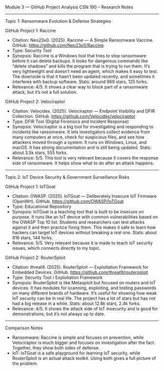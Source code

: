 Module 3 — GitHub Project Analysis
CSN 190 – Research Notes

---

Topic 1: Ransomware Evolution & Defense Strategies

GitHub Project 1: Raccine
- Citation: Neo23x0. (2025). Raccine — A Simple Ransomware Vaccine. GitHub. https://github.com/Neo23x0/Raccine
- Type: Security Tool
- Synopsis: Raccine is a Windows tool that tries to stop ransomware before it can delete backups. It looks for dangerous commands like “delete shadows” and kills the program that is trying to run them. It’s very lightweight and doesn’t need an agent, which makes it easy to test. The downside is that it hasn’t been updated recently, and sometimes it interferes with backup software. Stats: around 969 stars, 125 forks.
- Relevance: 4/5. It shows a clear way to block part of a ransomware attack, but it’s not a full solution.

GitHub Project 2: Velociraptor
- Citation: Velocidex. (2025). Velociraptor — Endpoint Visibility and DFIR Collection. GitHub. https://github.com/Velocidex/velociraptor
- Type: DFIR Tool (Digital Forensics and Incident Response)
- Synopsis: Velociraptor is a big tool for investigating and responding to incidents like ransomware. It lets investigators collect evidence from many computers at once, check for suspicious files, and see how attackers moved through a system. It runs on Windows, Linux, and macOS. It has strong documentation and is still being updated. Stats: about 3.5k stars, 555 forks.
- Relevance: 5/5. This tool is very relevant because it covers the response side of ransomware. It helps show what to do after an attack happens.

---

Topic 2: IoT Device Security & Government Surveillance Risks

GitHub Project 1: IoTGoat
- Citation: OWASP. (2025). IoTGoat — Deliberately Insecure IoT Firmware (OpenWrt). GitHub. https://github.com/OWASP/IoTGoat
- Type: Educational Repository
- Synopsis: IoTGoat is a teaching tool that is built to be insecure on purpose. It runs like an IoT device with common vulnerabilities based on the OWASP Top 10 list. Students and researchers can test attacks against it and then practice fixing them. This makes it safe to learn how hackers can target IoT devices without breaking a real one. Stats: about 816 stars, 144 forks.
- Relevance: 5/5. Very relevant because it is made to teach IoT security issues, which connects directly to my topic.

GitHub Project 2: RouterSploit
- Citation: threat9. (2025). RouterSploit — Exploitation Framework for Embedded Devices. GitHub. https://github.com/threat9/routersploit
- Type: Security Tool / Exploitation Framework
- Synopsis: RouterSploit is like Metasploit but focused on routers and IoT devices. It has modules for scanning, exploiting, and testing passwords on many different brands of hardware. It’s useful for showing how weak IoT security can be in real life. The project has a lot of stars but has not had a big release in a while. Stats: about 12.8k stars, 2.4k forks.
- Relevance: 4/5. It shows the attack side of IoT insecurity and is good for demonstrations, but it’s not always up to date.

---

Comparison Notes
- Ransomware: Raccine is simple and focuses on prevention, while Velociraptor is much bigger and focuses on investigation after the fact. Together, they show both sides of defense.
- IoT: IoTGoat is a safe playground for learning IoT security, while RouterSploit is an actual attack toolkit. Using both gives a full picture of the problem.
